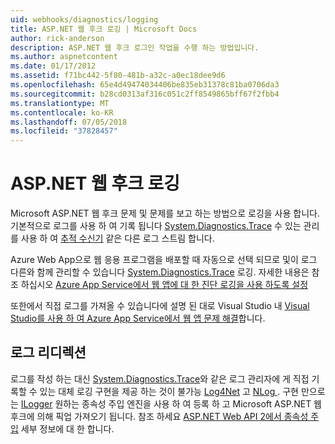```yaml
---
uid: webhooks/diagnostics/logging
title: ASP.NET 웹 후크 로깅 | Microsoft Docs
author: rick-anderson
description: ASP.NET 웹 후크 로그인 작업을 수행 하는 방법입니다.
ms.author: aspnetcontent
ms.date: 01/17/2012
ms.assetid: f71bc442-5f80-481b-a32c-a0ec18dee9d6
ms.openlocfilehash: 65e4d49474034406be835eb31378c81ba0706da3
ms.sourcegitcommit: b28cd0313af316c051c2ff8549865bff67f2fbb4
ms.translationtype: MT
ms.contentlocale: ko-KR
ms.lasthandoff: 07/05/2018
ms.locfileid: "37828457"
---
```

# <a name="aspnet-webhooks-logging"></a>ASP.NET 웹 후크 로깅

Microsoft ASP.NET 웹 후크 문제 및 문제를 보고 하는 방법으로 로깅을 사용 합니다. 기본적으로 로그를 사용 하 여 기록 됩니다 [System.Diagnostics.Trace](https://msdn.microsoft.com/library/system.diagnostics.trace) 수 있는 관리를 사용 하 여 [추적 수신기](https://msdn.microsoft.com/library/system.diagnostics.tracelistener.aspx) 같은 다른 로그 스트림 합니다.

Azure Web App으로 웹 응용 프로그램을 배포할 때 자동으로 선택 되므로 및이 로그 다른와 함께 관리할 수 있습니다 [System.Diagnostics.Trace](https://msdn.microsoft.com/library/system.diagnostics.trace) 로깅. 자세한 내용은 참조 하십시오 [Azure App Service에서 웹 앱에 대 한 진단 로깅을 사용 하도록 설정](https://azure.microsoft.com/documentation/articles/web-sites-enable-diagnostic-log/)

또한에서 직접 로그를 가져올 수 있습니다에 설명 된 대로 Visual Studio 내 [Visual Studio를 사용 하 여 Azure App Service에서 웹 앱 문제 해결](https://azure.microsoft.com/documentation/articles/web-sites-dotnet-troubleshoot-visual-studio/#webserverlogs)합니다.

## <a name="redirecting-logs"></a>로그 리디렉션

로그를 작성 하는 대신 [System.Diagnostics.Trace](https://msdn.microsoft.com/library/system.diagnostics.trace)와 같은 로그 관리자에 게 직접 기록할 수 있는 대체 로깅 구현을 제공 하는 것이 불가능 [Log4Net](http://logging.apache.org/log4net/) 고 [NLog ](http://nlog-project.org/). 구현 만으로는 [ILogger](https://github.com/aspnet/WebHooks/blob/master/src/Microsoft.AspNet.WebHooks.Common/Diagnostics/ILogger.cs) 원하는 종속성 주입 엔진을 사용 하 여 등록 하 고 Microsoft ASP.NET 웹 후크에 의해 픽업 가져오기 됩니다. 참조 하세요 [ASP.NET Web API 2에서 종속성 주입](https://www.asp.net/web-api/overview/advanced/dependency-injection) 세부 정보에 대 한 합니다.
